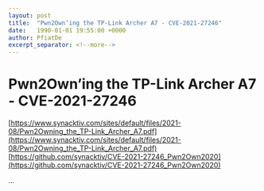 ```yaml
---
layout: post
title:  "Pwn2Own’ing the TP-Link Archer A7 - CVE-2021-27246"
date:   1990-01-01 19:55:00 +0000
author: PfiatDe
excerpt_separator: <!--more-->
---
```


# Pwn2Own’ing the TP-Link Archer A7 - CVE-2021-27246
[https://www.synacktiv.com/sites/default/files/2021-08/Pwn2Owning_the_TP-Link_Archer_A7.pdf](https://www.synacktiv.com/sites/default/files/2021-08/Pwn2Owning_the_TP-Link_Archer_A7.pdf)
[https://github.com/synacktiv/CVE-2021-27246_Pwn2Own2020](https://github.com/synacktiv/CVE-2021-27246_Pwn2Own2020)

...
<!--more-->
